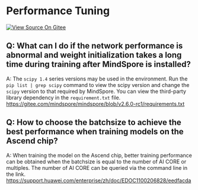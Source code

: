 # Performance Tuning

[![View Source On Gitee](https://mindspore-website.obs.cn-north-4.myhuaweicloud.com/website-images/r2.6.0rc1/resource/_static/logo_source_en.svg)](https://gitee.com/mindspore/docs/blob/r2.6.0rc1/docs/mindspore/source_en/faq/performance_tuning.md)

## Q: What can I do if the network performance is abnormal and weight initialization takes a long time during training after MindSpore is installed?

A: The `scipy 1.4` series versions may be used in the environment. Run the `pip list | grep scipy` command to view the scipy version and change the `scipy` version to that required by MindSpore. You can view the third-party library dependency in the `requirement.txt` file.
<https://gitee.com/mindspore/mindspore/blob/v2.6.0-rc1/requirements.txt>

## Q: How to choose the batchsize to achieve the best performance when training models on the Ascend chip?

A: When training the model on the Ascend chip, better training performance can be obtained when the batchsize is equal to the number of AI CORE or multiples. The number of AI CORE can be queried via the command line in the link.
<https://support.huawei.com/enterprise/zh/doc/EDOC1100206828/eedfacda>
